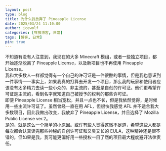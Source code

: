 ```yaml
---
layout: post
type: blog
title: 为什么我放弃了 Pineapple License
date: 2025/03/24 11:10:00
author: icewolf
categories: [咩狼博客, 日常]
tags: [博客, 日常]
pin: true
---
```


不知道有没有人注意到，我现在的大多 Minecraft 模组，或者一些独立项目，都开始逐渐脱离了 Pineapple License，以及新项目也不再使用 Pineapple License。  
我和大多数人一样都觉得有一个自己的许可证是一件很酷的事情，但是我也意识到一件事情——事实上，如果我真的打算去开发一个项目，那么我的玩家和使用者应该没有太多精力去读一些小众的，非主流的，甚至是自创的许可证。他们更希望许可证是主流的，看到名字就知道自己被授予的权利的那些许可证。  
即便 Pineapple License 相当宽松，并且一点也不长，但是我依然觉得，是时候用一些主流许可证了。虽然曾经一直在用 AFL，但很快我感觉 AFL 并不适合我大多数项目，因此我做出改变，我放弃了 Pineapple License，并且选择了 Mozilla Public License ver.2。  
是的，就是这么一个简单的小原因。或许有些人觉得这微不足道，希望这些人都是每次都会认真读完那些神秘的自创许可证和又臭又长的 EULA，这种精神还是很不错的，但如果是我，我可能更偏好用一些授权一目了然的项目最大程度避开法律责任。
